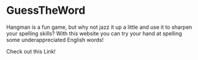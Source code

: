 # GuessTheWord

Hangman is a fun game, but why not jazz it up a little and use it to sharpen your spelling skills? With this website you can try your hand at spelling some underappreciated English words!

Check out this Link! 
